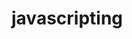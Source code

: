                                                                                                                                  
# javascripting


